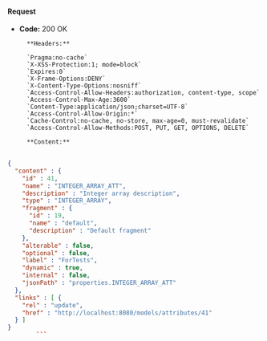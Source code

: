 #### Request

* **Code:** 200 OK

        **Headers:**

        `Pragma:no-cache`
        `X-XSS-Protection:1; mode=block`
        `Expires:0`
        `X-Frame-Options:DENY`
        `X-Content-Type-Options:nosniff`
        `Access-Control-Allow-Headers:authorization, content-type, scope`
        `Access-Control-Max-Age:3600`
        `Content-Type:application/json;charset=UTF-8`
        `Access-Control-Allow-Origin:*`
        `Cache-Control:no-cache, no-store, max-age=0, must-revalidate`
        `Access-Control-Allow-Methods:POST, PUT, GET, OPTIONS, DELETE`

        **Content:**

```json
    
{
  "content" : {
    "id" : 41,
    "name" : "INTEGER_ARRAY_ATT",
    "description" : "Integer array description",
    "type" : "INTEGER_ARRAY",
    "fragment" : {
      "id" : 19,
      "name" : "default",
      "description" : "Default fragment"
    },
    "alterable" : false,
    "optional" : false,
    "label" : "ForTests",
    "dynamic" : true,
    "internal" : false,
    "jsonPath" : "properties.INTEGER_ARRAY_ATT"
  },
  "links" : [ {
    "rel" : "update",
    "href" : "http://localhost:8080/models/attributes/41"
  } ]
}
        ```
